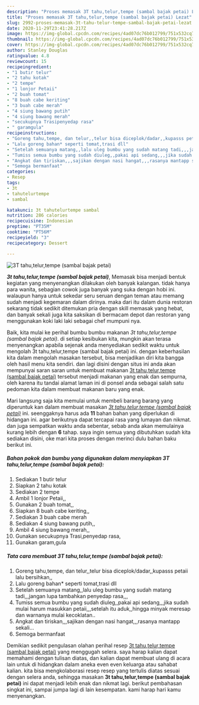 ```yaml
---
description: "Proses memasak 3T tahu,telur,tempe (sambal bajak petai) Lezat"
title: "Proses memasak 3T tahu,telur,tempe (sambal bajak petai) Lezat"
slug: 2992-proses-memasak-3t-tahu-telur-tempe-sambal-bajak-petai-lezat
date: 2020-11-29T23:41:28.217Z
image: https://img-global.cpcdn.com/recipes/4ad07dc76b012799/751x532cq70/3t-tahutelurtempe-sambal-bajak-petai-foto-resep-utama.jpg
thumbnail: https://img-global.cpcdn.com/recipes/4ad07dc76b012799/751x532cq70/3t-tahutelurtempe-sambal-bajak-petai-foto-resep-utama.jpg
cover: https://img-global.cpcdn.com/recipes/4ad07dc76b012799/751x532cq70/3t-tahutelurtempe-sambal-bajak-petai-foto-resep-utama.jpg
author: Stanley Douglas
ratingvalue: 4.8
reviewcount: 15
recipeingredient:
- "1 butir telur"
- "2 tahu kotak"
- "2 tempe"
- "1 lonjor Petaii"
- "2 buah tomat"
- "8 buah cabe keriting"
- "3 buah cabe merah"
- "4 siung bawang putih"
- "4 siung bawang merah"
- "secukupnya Trasipenyedap rasa"
- " garamgula"
recipeinstructions:
- "Goreng tahu,tempe, dan telur,,telur bisa diceplok/dadar,,kupasss petaii lalu bersihkan,,"
- "Lalu goreng bahan* seperti tomat,trasi dll"
- "Setelah semuanya matang,,lalu uleg bumbu yang sudah matang tadi,,,jangan lupa tambahkan penyedap rasa,,,"
- "Tumiss semua bumbu yang sudah diuleg,,pakai api sedang,,,jika sudah mulai harum masukkan petaii,,,setelah itu aduk,,hingga minyak meresap dan warnanya mulai kecoklatan.."
- "Angkat dan tiriskan,,,sajikan dengan nasi hangat,,,rasanya mantapp sekali..."
- "Semoga bermanfaat"
categories:
- Resep
tags:
- 3t
- tahutelurtempe
- sambal

katakunci: 3t tahutelurtempe sambal 
nutrition: 286 calories
recipecuisine: Indonesian
preptime: "PT35M"
cooktime: "PT56M"
recipeyield: "3"
recipecategory: Dessert

---
```



![3T tahu,telur,tempe (sambal bajak petai)](https://img-global.cpcdn.com/recipes/4ad07dc76b012799/751x532cq70/3t-tahutelurtempe-sambal-bajak-petai-foto-resep-utama.jpg)

<b><i>3t tahu,telur,tempe (sambal bajak petai)</i></b>, Memasak bisa menjadi bentuk kegiatan yang menyenangkan dilakukan oleh banyak kalangan. tidak hanya para wanita, sebagian cowok juga banyak yang suka dengan hobi ini. walaupun hanya untuk sekedar seru seruan dengan teman atau memang sudah menjadi kegemaran dalam dirinya. maka dari itu dalam dunia restoran sekarang tidak sedikit ditemukan pria dengan skill memasak yang hebat, dan banyak sekali juga kita saksikan di bermacam depot dan restoran yang menggunakan koki laki laki sebagai chef mumpuni nya.



Baik, kita mulai ke perihal bumbu bumbu makanan <i>3t tahu,telur,tempe (sambal bajak petai)</i>. di setiap kesibukan kita, mungkin akan terasa menyenangkan apabila sejenak anda menyediakan sedikit waktu untuk mengolah 3t tahu,telur,tempe (sambal bajak petai) ini. dengan keberhasilan kita dalam mengolah masakan tersebut, bisa menjadikan diri kita bangga oleh hasil menu kita sendiri. dan lagi disini dengan situs ini anda akan mempunyai saran saran untuk membuat makanan <u>3t tahu,telur,tempe (sambal bajak petai)</u> tersebut menjadi makanan yang enak dan sempurna, oleh karena itu tandai alamat laman ini di ponsel anda sebagai salah satu pedoman kita dalam membuat makanan baru yang enak.


Mari langsung saja kita memulai untuk membeli barang barang yang diperuntuk kan dalam membuat masakan <u><i>3t tahu,telur,tempe (sambal bajak petai)</i></u> ini. seenggaknya harus ada <b>11</b> bahan bahan yang diperlukan di hidangan ini. agar berikutnya dapat tercapai rasa yang lumayan dan nikmat. dan juga sempatkan waktu anda sebentar, sebab anda akan memulainya kurang lebih dengan <b>6</b> tahap. saya ingin semua yang dibutuhkan sudah kita sediakan disini, oke mari kita proses dengan merinci dulu bahan baku berikut ini.

<!--inarticleads1-->

##### Bahan pokok dan bumbu yang digunakan dalam menyiapkan 3T tahu,telur,tempe (sambal bajak petai):

1. Sediakan 1 butir telur
1. Siapkan 2 tahu kotak
1. Sediakan 2 tempe
1. Ambil 1 lonjor Petaii,,
1. Gunakan 2 buah tomat,,
1. Siapkan 8 buah cabe keriting,,
1. Sediakan 3 buah cabe merah
1. Sediakan 4 siung bawang putih,,
1. Ambil 4 siung bawang merah,,
1. Gunakan secukupnya Trasi,penyedap rasa,
1. Gunakan  garam,gula




<!--inarticleads2-->

##### Tata cara membuat 3T tahu,telur,tempe (sambal bajak petai):

1. Goreng tahu,tempe, dan telur,,telur bisa diceplok/dadar,,kupasss petaii lalu bersihkan,,
1. Lalu goreng bahan* seperti tomat,trasi dll
1. Setelah semuanya matang,,lalu uleg bumbu yang sudah matang tadi,,,jangan lupa tambahkan penyedap rasa,,,
1. Tumiss semua bumbu yang sudah diuleg,,pakai api sedang,,,jika sudah mulai harum masukkan petaii,,,setelah itu aduk,,hingga minyak meresap dan warnanya mulai kecoklatan..
1. Angkat dan tiriskan,,,sajikan dengan nasi hangat,,,rasanya mantapp sekali...
1. Semoga bermanfaat




Demikian sedikit pengulasan olahan perihal resep <u>3t tahu,telur,tempe (sambal bajak petai)</u> yang menggugah selera. saya harap kalian dapat memahami dengan tulisan diatas, dan kalian dapat membuat ulang di acara lain untuk di hidangkan dalam aneka even even keluarga atau sahabat kalian. kita bisa mengkolaborasi resep resep yang tertulis diatas sesuai dengan selera anda, sehingga masakan <b>3t tahu,telur,tempe (sambal bajak petai)</b> ini dapat menjadi lebih enak dan nikmat lagi. berikut pembahasan singkat ini, sampai jumpa lagi di lain kesempatan. kami harap hari kamu menyenangkan.
